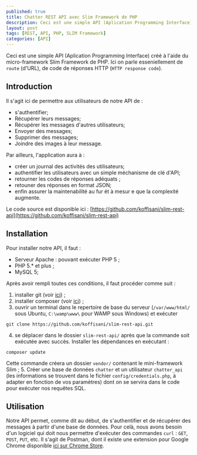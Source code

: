 ```yaml
---
published: true
title: Chatter REST API avec Slim Framework de PHP
description: Ceci est une simple API (Aplication Programming Interface) créé à l'aide du micro-framework Slim Framework de PHP.
layout: post
tags: [REST, API, PHP, SLIM Framework]
categories: [API]
---
```


<!-- # Chatter REST API avec Slim Framework de PHP -->

Ceci est une simple API (Aplication Programming Interface) créé à l'aide du micro-framework Slim Framework de PHP. Ici on parle esseniellement de `route` (d'URL), de code de réponses HTTP (`HTTP response code`). <!--more-->

## Introduction

Il s'agit ici de permettre aux utilisateurs de notre API de :

- s'authentifier;
- Récupérer leurs messages;
- Récupérer les messages d'autres utilisateurs;
- Envoyer des messages;
- Supprimer des messages;
- Joindre des images à leur message.

Par ailleurs, l'application aura à :

- créer un journal des activités des utilisateurs;
- authentifier les utilisateurs avec un simple méchanisme de clé d'API;
- retourner les codes de réponses adéquats ;
- retouner des réponses en format JSON;
- enfin assurer la maintenabilité au fur ét à mesur e que la complexité augmente.

Le code source est disponible ici : [https://github.com/koffisani/slim-rest-api](https://github.com/koffisani/slim-rest-api)

## Installation

Pour installer notre API, il faut :

- Serveur Apache : pouvant exécuter PHP 5 ;
- PHP 5.* et plus ;
- MySQL 5;

Après avoir rempli toutes ces conditions, il faut procéder comme suit :

1. installer git (voir [ici](http://git-scm.com)) ;
2. installer composer (voir [ici](http://getcomposer.com)) ;
3. ouvrir un terminal dans le repertoire de base du serveur (`/var/www/html/` sous Ubuntu, `C:\wamp\www\` pour WAMP sous Windows) et exécuter
```
git clone https://github.com/koffisani/slim-rest-api.git
```
4. se déplacer dans le dossier `slim-rest-api/` après que la commande soit exécutée avec succès. Installer les dépendances en exécutant :
```
composer update
```
Cette commande créera un dossier `vendor/` contenant le mini-framework Slim ;
5. Créer une base de données `chatter` et un utilisateur `chatter_api` (les informations se trouvent dans le fichier `config/credentials.php`, à adapter en fonction de vos paramètres) dont on se servira dans le code pour exécuter nos requêtes SQL.

## Utilisation
Notre API permet, comme dit au début, de s'authentifier et de récupérer des messages à partir d'une base de données. Pour celà, nous avons besoin d'un logiciel qui doit nous permettre d'exécuter des commandes `curl` : `GET`, `POST`, `PUT`, etc. Il s'agit de Postman, dont il existe une extension pour Google Chrome disponible [ici sur Chrome Store](https://chrome.google.com/webstore/detail/postman/fhbjgbiflinjbdggehcddcbncdddomop).
